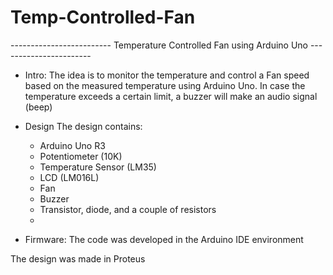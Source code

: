 # Temp-Controlled-Fan

------------------------- Temperature Controlled Fan using Arduino Uno -----------------------

* Intro:
The idea is to monitor the temperature and control a Fan speed based on the measured temperature using Arduino Uno. In case the temperature exceeds a certain limit, a buzzer will make an audio signal (beep)

* Design
  The design contains:
    - Arduino Uno R3
    - Potentiometer (10K)
    - Temperature Sensor (LM35)
    - LCD (LM016L)
    - Fan
    - Buzzer
    - Transistor, diode, and a couple of resistors
    - 
* Firmware:
  The code was developed in the Arduino IDE environment 

The design was made in Proteus 
